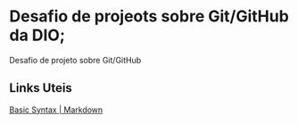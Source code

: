 # Desafio de projeots sobre Git/GitHub da DIO;
Desafio de projeto sobre Git/GitHub


## Links Uteis
[Basic Syntax | Markdown](https://www.markdownguide.org/basic-syntax/)
